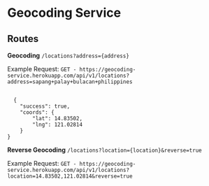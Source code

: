# Geocoding Service

## Routes

**Geocoding** `/locations?address={address}`

Example Request: `GET - https://geocoding-service.herokuapp.com/api/v1/locations?address=sapang+palay+bulacan+philippines`
  
  
```
  
  {
    "success": true,
    "coords": {
        "lat": 14.83502,
        "lng": 121.02814
    }
}
```





**Reverse Geocoding** `/locations?location={location}&reverse=true`

Example Request: `GET - https://geocoding-service.herokuapp.com/api/v1/locations?location=14.83502,121.02814&reverse=true`
